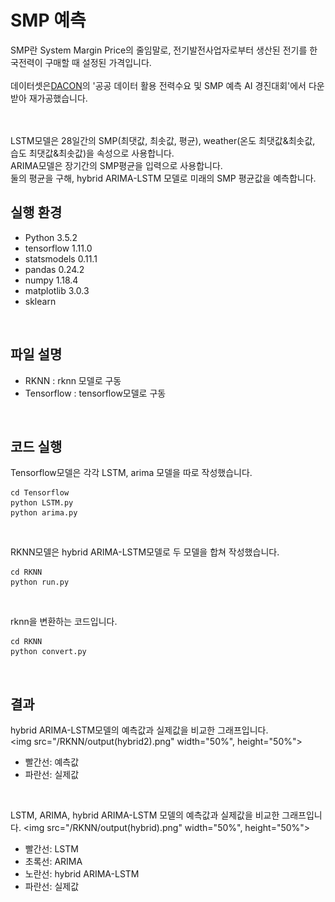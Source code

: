 # SMP 예측
SMP란 System Margin Price의 줄임말로, 
전기발전사업자로부터 생산된 전기를 한국전력이 구매할 때 설정된 가격입니다.
<br>
<br>
데이터셋은[DACON](https://dacon.io/competitions/official/235606/overview/)의 '공공 데이터 활용 전력수요 및 SMP 예측 AI 경진대회'에서 다운 받아 재가공했습니다.

<br>
<br>
LSTM모델은 28일간의 SMP(최댓값, 최솟값, 평균), weather(온도 최댓값&최솟값, 습도 최댓값&최솟값)을 속성으로 사용합니다.<br>
ARIMA모델은 장기간의 SMP평균을 입력으로 사용합니다.<br>
둘의 평균을 구해, hybrid ARIMA-LSTM 모델로 미래의 SMP 평균값을 예측합니다.

<br>

실행 환경
-
- Python 3.5.2
- tensorflow 1.11.0
- statsmodels 0.11.1
- pandas 0.24.2
- numpy 1.18.4
- matplotlib 3.0.3
- sklearn

<br>

파일 설명
-
- RKNN : rknn 모델로 구동
- Tensorflow : tensorflow모델로 구동

<br>

코드 실행
-
Tensorflow모델은 각각 LSTM, arima 모델을 따로 작성했습니다.

```
cd Tensorflow
python LSTM.py
python arima.py
```
<br>

RKNN모델은 hybrid ARIMA-LSTM모델로 두 모델을 합쳐 작성했습니다.
```
cd RKNN
python run.py
```
<br>

rknn을 변환하는 코드입니다.
```
cd RKNN
python convert.py
```
<br>

결과
-
hybrid ARIMA-LSTM모델의 예측값과 실제값을 비교한 그래프입니다.
<br>
<img src="/RKNN/output(hybrid2).png" width="50%", height="50%">
<br>

- 빨간선: 예측값
- 파란선: 실제값

<br>

LSTM, ARIMA, hybrid ARIMA-LSTM 모델의 예측값과 실제값을 비교한 그래프입니다.
<img src="/RKNN/output(hybrid).png" width="50%", height="50%">
<br>

- 빨간선: LSTM
- 초록선: ARIMA
- 노란선: hybrid ARIMA-LSTM
- 파란선: 실제값

